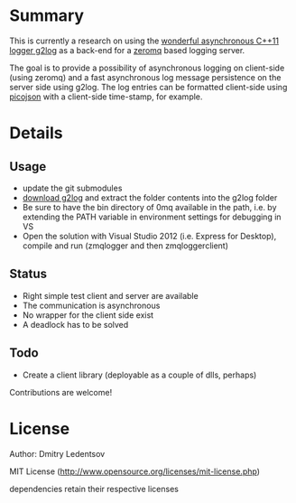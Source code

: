Summary
=======

This is currently a research on using the [wonderful asynchronous C++11 logger g2log](http://www.codeproject.com/Articles/288827/g2log-An-efficient-asynchronous-logger-using-Cplus) as a back-end
for a [zeromq](http://www.zeromq.org/) based logging server.

The goal is to provide a possibility of asynchronous logging on client-side (using zeromq) and a fast asynchronous log message persistence on the server side using g2log.
The log entries can be formatted client-side using [picojson](https://github.com/kazuho/picojson) with a client-side time-stamp, for example.

Details
=======

Usage
-----

 * update the git submodules
 * [download g2log](https://bitbucket.org/KjellKod/g2log/overview) and extract the folder contents into the g2log folder
 * Be sure to have the bin directory of 0mq available in the path, i.e. by extending the PATH variable in environment settings for debugging in VS
 * Open the solution with Visual Studio 2012 (i.e. Express for Desktop), compile and run (zmqlogger and then zmqloggerclient)

Status
------

 * Right simple test client and server are available
 * The communication is asynchronous
 * No wrapper for the client side exist
 * A deadlock has to be solved

Todo
----

 * Create a client library (deployable as a couple of dlls, perhaps)

Contributions are welcome!

License
=======

Author: Dmitry Ledentsov

MIT License (http://www.opensource.org/licenses/mit-license.php)

dependencies retain their respective licenses
